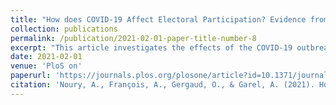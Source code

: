 ```yaml
---
title: "How does COVID-19 Affect Electoral Participation? Evidence from the French Municipal Elections"
collection: publications
permalink: /publication/2021-02-01-paper-title-number-8
excerpt: "This article investigates the effects of the COVID-19 outbreak on electoral participation. We study the French municipal elections that took place at the very beginning of the ongoing pandemic and held in over 9,000 municipalities on March 15, 2020. In addition to the simple note that turnout rates decreased to a historically low level, we establish a robust relationship between the depressed turnout rate and the disease. Using various estimation strategies and employing a large number of potential confounding factors, we find that the participation rate decreases with city proximity to COVID-19 clusters. Furthermore, the proximity has conditioned impacts according to the proportion of elderly –who are the most threatened– within the city. Cities with higher population density, where the risk of infection is higher, and cities where only one list ran at the election, which dramatically reduces competitiveness, experienced differentiated effects of distance."
date: 2021-02-01
venue: 'PloS on'
paperurl: 'https://journals.plos.org/plosone/article?id=10.1371/journal.pone.0247026'
citation: 'Noury, A., François, A., Gergaud, O., & Garel, A. (2021). How does COVID-19 affect electoral participation? evidence from the French municipal elections. PloS one, 16(2), e0247026.'
---
```

